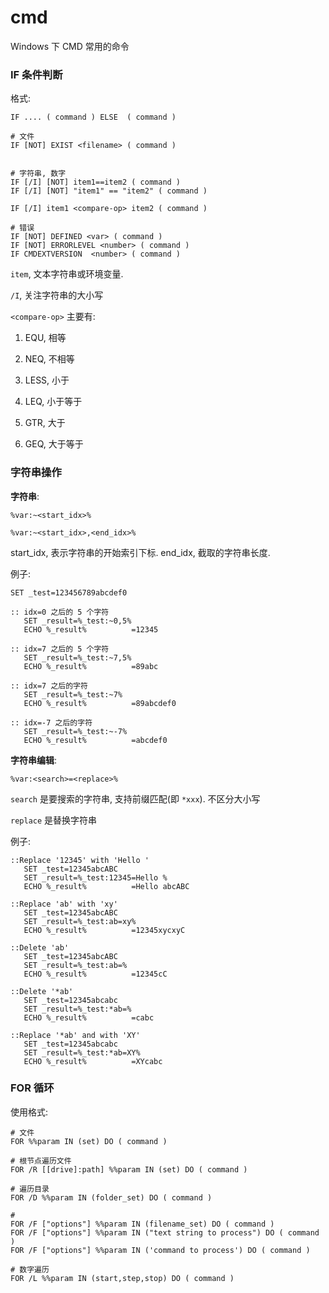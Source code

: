 # cmd

Windows 下 CMD 常用的命令

### IF 条件判断

格式:

```
IF .... ( command ) ELSE  ( command )

# 文件
IF [NOT] EXIST <filename> ( command )


# 字符串, 数字
IF [/I] [NOT] item1==item2 ( command )
IF [/I] [NOT] "item1" == "item2" ( command )

IF [/I] item1 <compare-op> item2 ( command )

# 错误
IF [NOT] DEFINED <var> ( command )
IF [NOT] ERRORLEVEL <number> ( command )
IF CMDEXTVERSION  <number> ( command )
```

`item`, 文本字符串或环境变量.

`/I`, 关注字符串的大小写

`<compare-op>` 主要有:
1) EQU, 相等

2) NEQ, 不相等

3) LESS, 小于

4) LEQ, 小于等于  

5) GTR, 大于

6) GEQ, 大于等于

### 字符串操作

**字符串**:

```
%var:~<start_idx>%

%var:~<start_idx>,<end_idx>%
```

start_idx, 表示字符串的开始索引下标.
end_idx, 截取的字符串长度.

例子:
```
SET _test=123456789abcdef0

:: idx=0 之后的 5 个字符
   SET _result=%_test:~0,5%
   ECHO %_result%          =12345

:: idx=7 之后的 5 个字符
   SET _result=%_test:~7,5%
   ECHO %_result%          =89abc

:: idx=7 之后的字符
   SET _result=%_test:~7%
   ECHO %_result%          =89abcdef0

:: idx=-7 之后的字符
   SET _result=%_test:~-7%
   ECHO %_result%          =abcdef0
```

**字符串编辑**:

```
%var:<search>=<replace>%
```

`search` 是要搜索的字符串, 支持前缀匹配(即 `*xxx`). 不区分大小写

`replace` 是替换字符串

例子:
```
::Replace '12345' with 'Hello '
   SET _test=12345abcABC
   SET _result=%_test:12345=Hello %
   ECHO %_result%          =Hello abcABC

::Replace 'ab' with 'xy'
   SET _test=12345abcABC
   SET _result=%_test:ab=xy%
   ECHO %_result%          =12345xycxyC

::Delete 'ab'
   SET _test=12345abcABC
   SET _result=%_test:ab=%
   ECHO %_result%          =12345cC

::Delete '*ab'
   SET _test=12345abcabc
   SET _result=%_test:*ab=% 
   ECHO %_result%          =cabc

::Replace '*ab' and with 'XY'
   SET _test=12345abcabc
   SET _result=%_test:*ab=XY% 
   ECHO %_result%          =XYcabc
```

### FOR 循环

使用格式:

```
# 文件
FOR %%param IN (set) DO ( command )

# 根节点遍历文件
FOR /R [[drive]:path] %%param IN (set) DO ( command )

# 遍历目录
FOR /D %%param IN (folder_set) DO ( command ) 

# 
FOR /F ["options"] %%param IN (filename_set) DO ( command )
FOR /F ["options"] %%param IN ("text string to process") DO ( command )
FOR /F ["options"] %%param IN ('command to process') DO ( command )

# 数字遍历
FOR /L %%param IN (start,step,stop) DO ( command )
```



